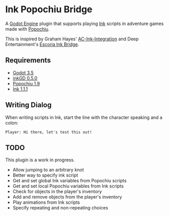 # Ink Popochiu Bridge

A [Godot Engine](https://godotengine.org/) plugin that supports playing [Ink](https://www.inklestudios.com/ink/) scripts in adventure games made with [Popochiu](https://carenalga.itch.io/popochiu).

This is inspired by Graham Hayes' [AC-Ink-Integration](https://github.com/Graham-Hayes/AC-Ink-Integration) and Deep Entertainment's [Escoria Ink Bridge](https://github.com/deep-entertainment/escoria-ink-bridge).

## Requirements

+ [Godot 3.5](https://godotengine.org/)
+ [inkGD 0.5.0](https://github.com/ephread/inkgd)
+ [Popochiu 1.9](https://github.com/mapedorr/popochiu)
+ [Ink 1.1.1](https://github.com/inkle/ink)

## Writing Dialog

When writing scripts in Ink, start the line with the character speaking and a colon:

```
Player: Hi there, let's test this out!
```

## TODO

This plugin is a work in progress.

+ Allow jumping to an arbitrary knot
+ Better way to specify ink script
+ Get and set global Ink variables from Popochiu scripts
+ Get and set local Popochiu variables from Ink scripts
+ Check for objects in the player's inventory
+ Add and remove objects from the player's inventory
+ Play animations from Ink scripts
+ Specify repeating and non-repeating choices
